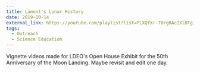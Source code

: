 ```yaml
---
title: Lamont's Lunar History
date: 2019-10-14
external_link: https://youtube.com/playlist?list=PLXQfXr-T0rgRAcIXl8TgiviIZTsTtjHzE&si=mVA5o0P_bSKPigEL
tags:
  - Outreach
  - Science Education
---
```


Vignette videos made for LDEO's Open House Exhibit for the 50th Anniversary of the Moon Landing. Maybe revisit and edit one day.

<!--more-->
